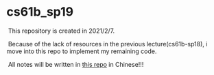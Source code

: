 # cs61b_sp19

​	This repository is created in 2021/2/7.

​	Because of the lack of resources in the previous lecture(cs61b-sp18), i move into this repo to implement my remaining code.

​	All notes will be written in [this repo](https://github.com/Centurybbx/notes/tree/main/cs61b) in Chinese!!!